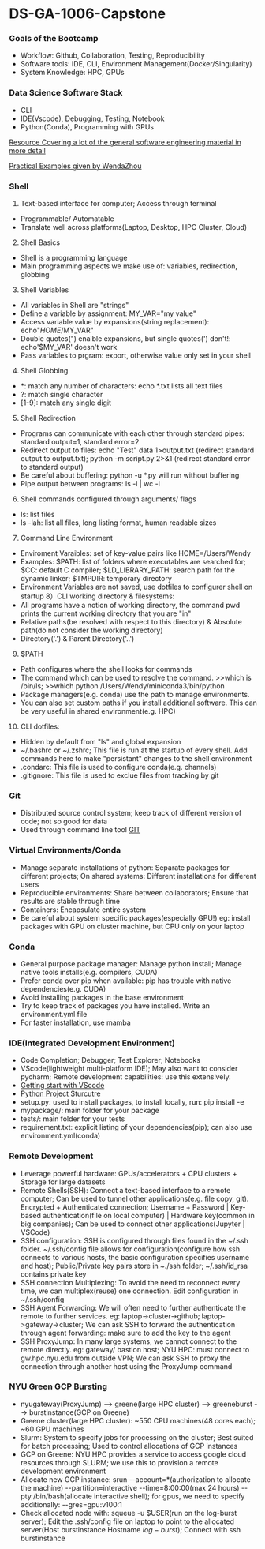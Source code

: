 # DS-GA-1006-Capstone

### Goals of the Bootcamp
- Workflow: Github, Collaboration, Testing, Reproducibility
- Software tools: IDE, CLI, Environment Management(Docker/Singularity)
- System Knowledge: HPC, GPUs

### Data Science Software Stack
- CLI
- IDE(Vscode), Debugging, Testing, Notebook
- Python(Conda), Programming with GPUs

[Resource Covering a lot of the general software engineering material in more detail](https://missing.csail.mit.edu/)

[Practical Examples given by WendaZhou](https://github.com/wendazhou/cds-bootcamp)

### Shell
1) Text-based interface for computer; Access through terminal
- Programmable/ Automatable
- Translate well across platforms(Laptop, Desktop, HPC Cluster, Cloud)
2) Shell Basics
- Shell is a programming language
- Main programming aspects we make use of: variables, redirection, globbing
3) Shell Variables
- All variables in Shell are "strings"
- Define a variable by assignment: MY_VAR="my value"
- Access variable value by expansions(string replacement): echo"$HOME/$MY_VAR"
- Double quotes(") enalble expansions, but single quotes(') don't!: echo'$MY_VAR' doesn't work
- Pass variables to prgram: export, otherwise value only set in your shell
4) Shell Globbing
- *: match any number of characters: echo *.txt lists all text files 
- ?: match single character
- [1-9]: match any single digit
5) Shell Redirection
- Programs can communicate with each other through standard pipes: standard output=1, standard error=2
- Redirect output to files: echo "Test" data 1>output.txt (redirect standard output to output.txt); python -m script.py 2>&1 (redirect standard error to standard output)
- Be careful about buffering: python -u *.py will run without buffering
- Pipe output between programs: ls -l | wc -l 
6) Shell commands configured through arguments/ flags
- ls: list files
- ls -lah: list all files, long listing format, human readable sizes
7) Command Line Environment
- Enviroment Varaibles: set of key-value pairs like HOME=/Users/Wendy
- Examples: $PATH: list of folders where executables are searched for; $CC: default C compiler; $LD_LIBRARY_PATH: search path for the dynamic linker; $TMPDIR: temporary directory
- Environment Variables are not saved, use dotfiles to configurer shell on startup
8）CLI working directory & filesystems:
- All programs have a notion of working directory, the command pwd prints the current working directory that you are "in"
- Relative paths(be resolved with respect to this directory) & Absolute path(do not consider the working directory)
- Directory('.') & Parent Directory('..')
9) $PATH
- Path configures where the shell looks for commands
- The command which can be used to resolve the command. >>which is /bin/ls; >>which python /Users/Wendy/miniconda3/bin/python
- Package managers(e.g. conda) use the path to manage environments. 
- You can also set custom paths if you install additional software. This can be very useful in shared environment(e.g. HPC)
10) CLI dotfiles:
- Hidden by default from "ls" and global expansion
- ~/.bashrc or ~/.zshrc; This file is run at the startup of every shell. Add commands here to make "persistant" changes to the shell environment
- .condarc: This file is used to configure conda(e.g. channels)
- .gitignore: This file is used to exclue files from tracking by git

### Git
- Distributed source control system; keep track of different version of code; not so good for data
- Used through command line tool [GIT](https://missing.csail.mit.edu/2020/version-control/)

### Virtual Environments/Conda
- Manage separate installations of python: Separate packages for different projects; On shared systems: Different installations for different users
- Reproducible environments: Share between collaborators; Ensure that results are stable through time
- Containers: Encapsulate entire system 
- Be careful about system specific packages(especially GPU!) eg: install packages with GPU on cluster machine, but CPU only on your laptop

### Conda
- General purpose package manager: Manage python install; Manage native tools installs(e.g. compilers, CUDA)
- Prefer conda over pip when available: pip has trouble with native dependencies(e.g. CUDA) 
- Avoid installing packages in the base environment
- Try to keep track of packages you have installed. Write an environment.yml file
- For faster installation, use mamba 

### IDE(Integrated Development Environment)
- Code Completion; Debugger; Test Explorer; Notebooks
- VScode(lightweight multi-platform IDE); May also want to consider pycharm; Remote development capabilities: use this extensively.
- [Getting start with VScode](https://code.visualstudio.com/docs/python/python-tutorial)
- [Python Project Sturcutre](https://docs.python-guide.org/writing/structure/)
- setup.py: used to install packages, to install locally, run: pip install -e
- mypackage/: main folder for your package
- tests/: main folder for your tests
- requirement.txt: explicit listing of your dependencies(pip); can also use environment.yml(conda)

### Remote Development
- Leverage powerful hardware: GPUs/accelerators + CPU clusters + Storage for large datasets
- Remote Shells(SSH): Connect a text-based interface to a remote computer; Can be used to tunnel other applications(e.g. file copy, git). Encrypted + Authenticated connection; Username + Password | Key-based authentication(file on local computer) | Hardware key(common in big companies); Can be used to connect other applications(Jupyter | VSCode)
- SSH configuration: SSH is configured through files found in the ~/.ssh folder. ~/.ssh/config file allows for configuration(configure how ssh connects to various hosts, the basic configuration specifies username and host); Public/Private key pairs store in ~./ssh folder; ~/.ssh/id_rsa contains private key
- SSH connection Multiplexing: To avoid the need to reconnect every time, we can multiplex(reuse) one connection. Edit configuration in ~/.ssh/config
- SSH Agent Forwarding: We will often need to further authenticate the remote to further services. eg: laptop->cluster->github; laptop->gateway->cluster; We can ask SSH to forward the authentication through agent forwarding: make sure to add the key to the agent
- SSH ProxyJump: In many large systems, we cannot connect to the remote directly. eg: gateway/ bastion host; NYU HPC: must connect to gw.hpc.nyu.edu from outside VPN; We can ask SSH to proxy the connection through another host using the ProxyJump command

### NYU Green GCP Bursting
- nyugateway(ProxyJump) --> greene(large HPC cluster) --> greeneburst --> burstinstance(GCP on Greene)
- Greene cluster(large HPC cluster): ~550 CPU machines(48 cores each); ~60 GPU machines
- Slurm: System to specify jobs for processing on the cluster; Best suited for batch processing; Used to control allocations of GCP instances
- GCP on Greene: NYU HPC provides a service to access google cloud resources through SLURM; we use this to provision a remote development environment
- Allocate new GCP instance: srun --account=*(authorization to allocate the machine) --partition=interactive --time=8:00:00(max 24 hours) --pty /bin/bash(allocate interactive shell); for gpus, we need to specify additionally: --gres=gpu:v100:1
- Check allocated node with: squeue -u $USER(run on the log-burst server); Edit the .ssh/config file on laptop to point to the allocated server(Host burstinstance Hostname $log-burst$); Connect with ssh burstinstance












